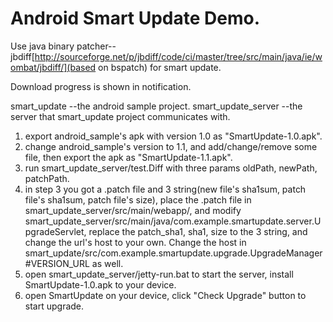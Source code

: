 Android Smart Update Demo.
=============================================
Use java binary patcher--jbdiff[http://sourceforge.net/p/jbdiff/code/ci/master/tree/src/main/java/ie/wombat/jbdiff/](based on bspatch) for smart update.

Download progress is shown in notification.

smart_update
--the android sample project.
smart_update_server
--the server that smart_update project communicates with.

1. export android_sample's apk with version 1.0 as "SmartUpdate-1.0.apk".
2. change android_sample's version to 1.1, and add/change/remove some file, then export the apk as "SmartUpdate-1.1.apk".
3. run smart_update_server/test.Diff with three params oldPath, newPath, patchPath.
4. in step 3 you got a .patch file and 3 string(new file's sha1sum, patch file's sha1sum, patch file's size), place the .patch file in smart_update_server/src/main/webapp/, and modify smart_update_server/src/main/java/com.example.smartupdate.server.UpgradeServlet, replace the patch_sha1, sha1, size to the 3 string, and change the url's host to your own. Change the host in smart_update/src/com.example.smartupdate.upgrade.UpgradeManager#VERSION_URL as well.
5. open smart_update_server/jetty-run.bat to start the server, install SmartUpdate-1.0.apk to your device.
6. open SmartUpdate on your device, click "Check Upgrade" button to start upgrade.